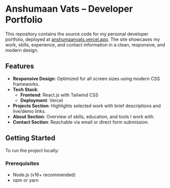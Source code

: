 # Anshumaan Vats – Developer Portfolio

This repository contains the source code for my personal developer portfolio, deployed at [anshumaanvats.vercel.app](https://anshumaanvats.vercel.app/). The site showcases my work, skills, experience, and contact information in a clean, responsive, and modern design.

## Features

- **Responsive Design**: Optimized for all screen sizes using modern CSS frameworks.
- **Tech Stack**:
  - **Frontend**: React.js with Tailwind CSS
  - **Deployment**: Vercel
- **Projects Section**: Highlights selected work with brief descriptions and live/demo links.
- **About Section**: Overview of skills, education, and tools I work with.
- **Contact Section**: Reachable via email or direct form submission.

## Getting Started

To run the project locally:

### Prerequisites

- Node.js (v16+ recommended)
- npm or yarn
